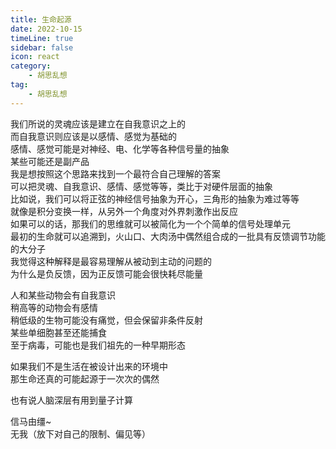 ```yaml
---
title: 生命起源 
date: 2022-10-15    
timeLine: true
sidebar: false  
icon: react  
category:  
    - 胡思乱想  
tag:  
    - 胡思乱想  
---
```


我们所说的灵魂应该是建立在自我意识之上的  
而自我意识则应该是以感情、感觉为基础的  
感情、感觉可能是对神经、电、化学等各种信号量的抽象  
某些可能还是副产品  
我是想按照这个思路来找到一个最符合自己理解的答案  
可以把灵魂、自我意识、感情、感觉等等，类比于对硬件层面的抽象  
比如说，我们可以将正弦的神经信号抽象为开心，三角形的抽象为难过等等  
就像是积分变换一样，从另外一个角度对外界刺激作出反应  
如果可以的话，那我们的思维就可以被简化为一个个简单的信号处理单元  
最初的生命就可以追溯到，火山口、大肉汤中偶然组合成的一批具有反馈调节功能的大分子  
我觉得这种解释是最容易理解从被动到主动的问题的  
为什么是负反馈，因为正反馈可能会很快耗尽能量  

人和某些动物会有自我意识  
稍高等的动物会有感情  
稍低级的生物可能没有痛觉，但会保留非条件反射  
某些单细胞甚至还能捕食  
至于病毒，可能也是我们祖先的一种早期形态  

如果我们不是生活在被设计出来的环境中  
那生命还真的可能起源于一次次的偶然  

也有说人脑深层有用到量子计算  

信马由缰~  
无我（放下对自己的限制、偏见等）